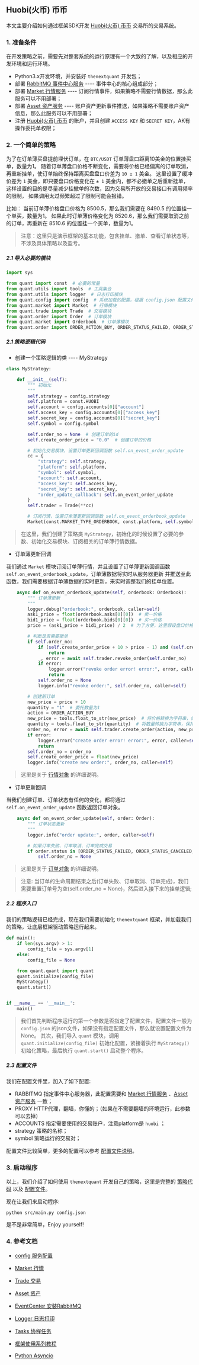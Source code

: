
## Huobi(火币) 币币

本文主要介绍如何通过框架SDK开发 [Huobi(火币) 币币](https://www.hbg.com) 交易所的交易系统。

### 1. 准备条件

在开发策略之前，需要先对整套系统的运行原理有一个大致的了解，以及相应的开发环境和运行环境。

- Python3.x开发环境，并安装好 `thenextquant` 开发包；
- 部署 [RabbitMQ 事件中心服务](../../docs/others/rabbitmq_deploy.md) ---- 事件中心的核心组成部分；
- 部署 [Market 行情服务](https://github.com/TheNextQuant/Market) ---- 订阅行情事件，如果策略不需要行情数据，那么此服务可以不用部署；
- 部署 [Asset 资产服务](https://github.com/TheNextQuant/Asset) ---- 账户资产更新事件推送，如果策略不需要账户资产信息，那么此服务可以不用部署；
- 注册 [Huobi(火币) 币币](https://www.hbg.com) 的账户，并且创建 `ACCESS KEY` 和 `SECRET KEY`，AK有操作委托单权限；


### 2. 一个简单的策略

为了在订单薄买盘提前埋伏订单，在 `BTC/USDT` 订单薄盘口距离10美金的位置挂买单，数量为1。
随着订单薄盘口价格不断变化，需要将价格已经偏离的订单取消，再重新挂单，使订单始终保持距离买盘盘口价差为 `10 ± 1` 美金。
这里设置了缓冲价差为 `1` 美金，即只要盘口价格变化在 `± 1` 美金内，都不必撤单之后重新挂单，这样设置的目的是尽量减少挂撤单的次数，因为交易所开放的交易接口有调用频率的限制，
如果调用太过频繁超过了限制可能会报错。


比如： 当前订单薄价格盘口价格为 8500.5，那么我们需要在 8490.5 的位置挂一个单买，数量为1。
如果此时订单薄价格变化为 8520.6，那么我们需要取消之前的订单，再重新在 8510.6 的位置挂一个买单，数量为1。

> 注意：这里只是演示框架的基本功能，包含挂单、撤单、查看订单状态等，不涉及具体策略以及盈亏。


##### 2.1 导入必要的模块

```python
import sys

from quant import const  # 必要的常量
from quant.utils import tools  # 工具集合
from quant.utils import logger  # 日志打印模块
from quant.config import config  # 系统加载的配置，根据 config.json 配置文件初始化
from quant.market import Market  # 行情模块
from quant.trade import Trade  # 交易模块
from quant.order import Order  # 订单模块
from quant.market import Orderbook  # 订单薄模块
from quant.order import ORDER_ACTION_BUY, ORDER_STATUS_FAILED, ORDER_STATUS_CANCELED, ORDER_STATUS_FILLED  # 订单属性常量
```

##### 2.1 策略逻辑代码

- 创建一个策略逻辑的类 ---- MyStrategy

```python
class MyStrategy:

    def __init__(self):
        """ 初始化
        """
        self.strategy = config.strategy
        self.platform = const.HUOBI
        self.account = config.accounts[0]["account"]
        self.access_key = config.accounts[0]["access_key"]
        self.secret_key = config.accounts[0]["secret_key"]
        self.symbol = config.symbol

        self.order_no = None  # 创建订单的id
        self.create_order_price = "0.0"  # 创建订单的价格

        # 初始化交易模块，设置订单更新回调函数 self.on_event_order_update
        cc = {
            "strategy": self.strategy,
            "platform": self.platform,
            "symbol": self.symbol,
            "account": self.account,
            "access_key": self.access_key,
            "secret_key": self.secret_key,
            "order_update_callback": self.on_event_order_update
        }
        self.trader = Trade(**cc)

        # 订阅行情，设置订单薄更新回调函数 self.on_event_orderbook_update
        Market(const.MARKET_TYPE_ORDERBOOK, const.platform, self.symbol, self.on_event_orderbook_update)
```

> 在这里，我们创建了策略类 `MyStrategy`，初始化的时候设置了必要的参数、初始化交易模块、订阅相关的订单薄行情数据。

- 订单薄更新回调

我们通过 `Market` 模块订阅订单薄行情，并且设置了订单薄更新回调函数 `self.on_event_orderbook_update`，订单薄数据将实时从服务器更新
并推送至此函数，我们需要根据订单薄数据的实时更新，来实时调整我们的挂单位置。

```python
    async def on_event_orderbook_update(self, orderbook: Orderbook):
        """ 订单薄更新
        """
        logger.debug("orderbook:", orderbook, caller=self)
        ask1_price = float(orderbook.asks[0][0])  # 卖一价格
        bid1_price = float(orderbook.bids[0][0])  # 买一价格
        price = (ask1_price + bid1_price) / 2  # 为了方便，这里假设盘口价格为 `卖一` 和 `买一` 的平均值

        # 判断是否需要撤单
        if self.order_no:
            if (self.create_order_price + 10 > price - 1) and (self.create_order_price + 10 < price + 1):
                return
            _, error = await self.trader.revoke_order(self.order_no)
            if error:
                logger.error("revoke order error! error:", error, caller=self)
                return
            self.order_no = None
            logger.info("revoke order:", self.order_no, caller=self)

        # 创建新订单
        new_price = price + 10
        quantity = "1"  # 委托数量为1
        action = ORDER_ACTION_BUY
        new_price = tools.float_to_str(new_price)  # 将价格转换为字符串，保持精度
        quantity = tools.float_to_str(quantity)  # 将数量转换为字符串，保持精度
        order_no, error = await self.trader.create_order(action, new_price, quantity)
        if error:
            logger.error("create order error! error:", error, caller=self)
            return
        self.order_no = order_no
        self.create_order_price = float(new_price)
        logger.info("create new order:", order_no, caller=self)
```
> 这里是关于 [行情对象](../../docs/market.md) 的详细说明。

- 订单更新回调

当我们创建订单、订单状态有任何的变化，都将通过 `self.on_event_order_update` 函数返回订单对象。

```python
    async def on_event_order_update(self, order: Order):
        """ 订单状态更新
        """
        logger.info("order update:", order, caller=self)

        # 如果订单失败、订单取消、订单完成交易
        if order.status in [ORDER_STATUS_FAILED, ORDER_STATUS_CANCELED, ORDER_STATUS_FILLED]:
            self.order_no = None
```
> 这里是关于 [订单对象](../../docs/trade.md) 的详细说明。 

> 注意: 
当订单的生命周期结束之后(订单失败、订单取消、订单完成)，我们需要重置订单号为空(self.order_no = None)，然后进入接下来的挂单逻辑;


##### 2.2 程序入口

我们的策略逻辑已经完成，现在我们需要初始化 `thenextquant` 框架，并加载我们的策略，让底层框架驱动策略运行起来。

```python
def main():
    if len(sys.argv) > 1:
        config_file = sys.argv[1]
    else:
        config_file = None

    from quant.quant import quant
    quant.initialize(config_file)
    MyStrategy()
    quant.start()


if __name__ == '__main__':
    main()
```

> 我们首先判断程序运行的第一个参数是否指定了配置文件，配置文件一般为 `config.json` 的json文件，如果没有指定配置文件，那么就设置配置文件为None。
其次，我们导入 `quant` 模块，调用 `quant.initialize(config_file)` 初始化配置，紧接着执行 `MyStrategy()` 初始化策略，最后执行 `quant.start()` 启动整个程序。


##### 2.3 配置文件

我们在配置文件里，加入了如下配置:
- RABBITMQ 指定事件中心服务器，此配置需要和 [Market 行情服务](https://github.com/TheNextQuant/Market) 、[Asset 资产服务](https://github.com/TheNextQuant/Asset) 一致；
- PROXY HTTP代理，翻墙，你懂的；（如果在不需要翻墙的环境运行，此参数可以去掉）
- ACCOUNTS 指定需要使用的交易账户，注意platform是 `huobi` ；
- strategy 策略的名称；
- symbol 策略运行的交易对；

配置文件比较简单，更多的配置可以参考 [配置文件说明](../../docs/configure/README.md)。


### 3. 启动程序

以上，我们介绍了如何使用 `thenextquant` 开发自己的策略，这里是完整的 [策略代码](./main.py) 以及 [配置文件](./config.json)。

现在让我们来启动程序:
```text
python src/main.py config.json
```

是不是非常简单，Enjoy yourself! 


### 4. 参考文档

- [config 服务配置](../../docs/configure/README.md)
- [Market 行情](../../docs/market.md)
- [Trade 交易](../../docs/trade.md)
- [Asset 资产](https://github.com/TheNextQuant/Asset)
- [EventCenter 安装RabbitMQ](../../docs/others/rabbitmq_deploy.md)
- [Logger 日志打印](../../docs/others/logger.md)
- [Tasks 协程任务](../../docs/others/tasks.md)

- [框架使用系列教程](https://github.com/TheNextQuant/Documents)
- [Python Asyncio](https://docs.python.org/3/library/asyncio.html)
